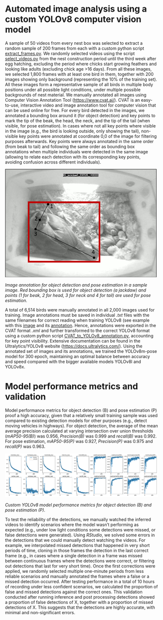 # Automated image analysis using a custom YOLOv8 computer vision model

A sample of 50 videos from every nest box was selected to extract a random sample of 200 frames from each with a custom python script [extract_frames.py](extract_frames.py). We randomly selected videos using the script [select_videos.py](select_videos.py) from the nest construction period until the third week after egg hatching, excluding the period where chicks start growing feathers and looking like adults (excluding chick age >16 days). From all these images, we selected 1,800 frames with at least one bird in them, together with 200 images showing only background (representing the 10% of the training set). All these images form a representative sample of all birds in multiple body positions under all possible light conditions, under multiple possible backgrounds of nest material. We manually annotated all images using Computer Vision Annotation Tool (https://www.cvat.ai/). CVAT is an easy-to-use, interactive video and image annotation tool for computer vision that can be used online for free. For every bird detected in the images, we annotated a bounding box around it (for object detection) and key points to mark the tip of the beak, the head, the neck, and the tip of the tail (when visible, for pose estimation). In cases where not all key points where visible in the image (e.g., the bird is looking outside, only showing the tail), non-visible key points were annotated at coordinate 0,0 of the image for filtering purposes afterwards. Key points were always annotated in the same order (from beak to tail) and following the same order as bounding box annotations when multiple individuals were detected in the same image (allowing to relate each detection with its corresponding key points, avoiding confusion across different individuals).
<p align="left">
  <img src="../images/annotation.png" alt="Object detection and pose estimation annotation" width="500" />

  <em>Image annotation for object detection and pose estimation in a sample image. Red bounding box is used for object detection (a jackdaw) and points (1 for beak, 2 for head, 3 for neck and 4 for tail) are used for pose estimation.</em>
</p>

A total of 6,514 birds were manually annotated in all 2,000 images used for training. Image annotations must be saved in individual *.txt* files with the same filenames for correct reading when training YOLOv8 (see example with this [image](RG_230314_jackdaw0_frame13198.jpg) and its [annotation](RG_230314_jackdaw0_frame13198.txt). Hence, annotations were exported in the CVAT format *.xml* and further transformed to the correct YOLOv8 format using a custom python script [CVAT_to_YOLOv8_annotation.py](annotation_CVAT_to_YOLOv8.py), accounting for key point visibility. Extensive documentation can be found in the Ultralytics/YOLOv8 website (https://docs.ultralytics.com/). Using the annotated set of images and its annotations, we trained the YOLOv8m-pose model for 300 epoch, maintaining an optimal balance between accuracy and speed compared with the bigger available models YOLOv8l and YOLOv8x. 

# Model performance metrics and validation

Model performance metrics for object detection (B) and pose estimation (P) proof a high accuracy, given that a relatively small training sample was used compared to existing detection models for other purposes (e.g., detect moving vehicles in highways). For object detection, the average of the mean average precision calculated at varying intersection over union thresholds (*mAP50-95(B)*) was 0.956, *Precision(B)* was 0.999 and *recall(B)* was 0.992. For pose estimation, *mAP50-95(P)* was 0.927, *Precision(P)* was 0.975 and *recall(P)* was 0.963.

<p align="left">
  <img src="../images/performance_metrics.png" alt="Custom YOLOv8 model performance metrics" width="800" />

  <em>Custom YOLOv8 model performance metrics for object detection (B) and pose estimation (P).</em>
</p>

To test the reliability of the detections, we manually watched the inferred videos to identify scenarios where the model wasn’t performing as expected (e.g., under low light conditions some detections were missed, or false detections were generated). Using *RStudio*, we solved some errors in the detections that we could manually detect watching the videos. For example, we interpolated missed detections that happened in very short periods of time, cloning in those frames the detection in the last correct frame (e.g., in cases where a single detection in a frame was missed between continuous frames where the detections were correct, or filtering out detections that last for very short time). Once the first corrections were applied, we randomly selected multiple one-minute periods from less reliable scenarios and manually annotated the frames where a false or a missed detection occurred. After testing performance in a total of 10 hours of recording under less confident scenarios, we calculated the proportion of false and missed detections against the correct ones. This validation conducted after running inference and post processing detections showed a proportion of false detections of X, together with a proportion of missed detections of X. This suggests that the detections are highly accurate, with minimal and non-significant errors. 